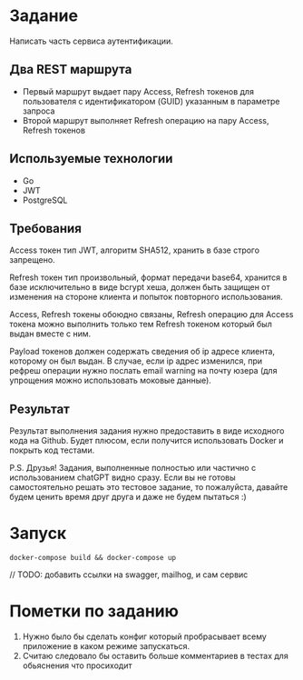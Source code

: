 # Задание
Написать часть сервиса аутентификации.

## Два REST маршрута
 - Первый маршрут выдает пару Access, Refresh токенов для пользователя с идентификатором (GUID) указанным в параметре запроса
 - Второй маршрут выполняет Refresh операцию на пару Access, Refresh токенов

## Используемые технологии
 - Go
 - JWT
 - PostgreSQL

## Требования
Access токен тип JWT, алгоритм SHA512, хранить в базе строго запрещено.

Refresh токен тип произвольный, формат передачи base64, хранится в базе исключительно в виде bcrypt хеша, должен быть защищен от изменения на стороне клиента и попыток повторного использования.

Access, Refresh токены обоюдно связаны, Refresh операцию для Access токена можно выполнить только тем Refresh токеном который был выдан вместе с ним.

Payload токенов должен содержать сведения об ip адресе клиента, которому он был выдан. В случае, если ip адрес изменился, при рефреш операции нужно послать email warning на почту юзера (для упрощения можно использовать моковые данные).

## Результат

Результат выполнения задания нужно предоставить в виде исходного кода на Github. Будет плюсом, если получится использовать Docker и покрыть код тестами.

P.S. Друзья! Задания, выполненные полностью или частично с использованием chatGPT видно сразу. Если вы не готовы самостоятельно решать это тестовое задание, то пожалуйста, давайте будем ценить время друг друга и даже не будем пытаться :)

# Запуск
```docker-compose build && docker-compose up```

// TODO: добавить ссылки на swagger, mailhog, и сам сервис

# Пометки по заданию
1. Нужно было бы сделать конфиг который пробрасывает всему приложение в каком режиме запускаться.
2. Считаю следовало бы оставить больше комментариев в тестах для обьяснения что просиходит